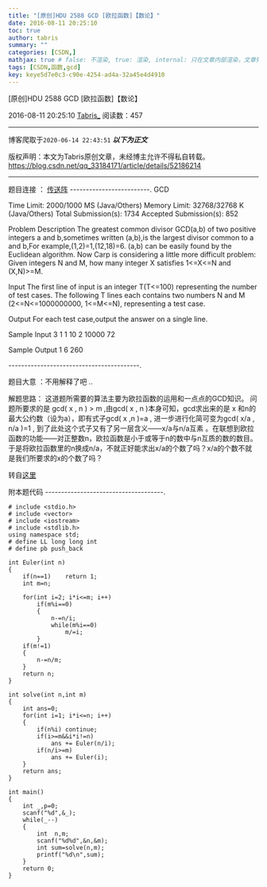 ```yaml
---
title: "[原创]HDU 2588 GCD [欧拉函数]【数论】"
date: 2016-08-11 20:25:10
toc: true
author: tabris
summary: ""
categories: [CSDN,]
mathjax: true # false: 不渲染, true: 渲染, internal: 只在文章内部渲染，文章列表中不渲染
tags: [CSDN,函数,gcd]
key: keye5d7e0c3-c90e-4254-ad4a-32a45e4d4910
---
```


[原创]HDU 2588 GCD [欧拉函数]【数论】

2016-08-11 20:25:10  [Tabris_](https://me.csdn.net/qq_33184171) 阅读数：457

---

博客爬取于`2020-06-14 22:43:51`
***以下为正文***

版权声明：本文为Tabris原创文章，未经博主允许不得私自转载。
https://blog.csdn.net/qq_33184171/article/details/52186214

<!-- more -->

---

题目连接 ： [传送阵](http://acm.hdu.edu.cn/showproblem.php?pid=2588)
-------------------------.
GCD

Time Limit: 2000/1000 MS (Java/Others)    Memory Limit: 32768/32768 K (Java/Others)
Total Submission(s): 1734    Accepted Submission(s): 852


Problem Description
The greatest common divisor GCD(a,b) of two positive integers a and b,sometimes written (a,b),is the largest divisor common to a and b,For example,(1,2)=1,(12,18)=6.
(a,b) can be easily found by the Euclidean algorithm. Now Carp is considering a little more difficult problem:
Given integers N and M, how many integer X satisfies 1<=X<=N and (X,N)>=M.


Input
The first line of input is an integer T(T<=100) representing the number of test cases. The following T lines each contains two numbers N and M (2<=N<=1000000000, 1<=M<=N), representing a test case.


Output
For each test case,output the answer on a single line.


Sample Input
3
1 1
10 2
10000 72


Sample Output
1
6
260

-----------------------------------------.

题目大意 ：不用解释了吧 ..


解题思路：
这道题所需要的算法主要为欧拉函数的运用和一点点的GCD知识。
问题所要求的是 gcd( x , n ) > m ,由gcd( x , n )本身可知，gcd求出来的是 x 和n的最大公约数（设为a），即有式子gcd( x ,n )=a , 进一步进行化简可变为gcd( x/a , n/a )=1 , 到了此处这个式子又有了另一层含义——x/a与n/a互素 。在联想到欧拉函数的功能——对正整数n，欧拉函数是小于或等于n的数中与n互质的数的数目。于是将欧拉函数里的n换成n/a，不就正好能求出x/a的个数了吗？x/a的个数不就是我们所要求的x的个数了吗？

转自[这里](http://blog.csdn.net/no2015214099/article/details/52122295)


附本题代码
-------------------------------------.
```
# include <stdio.h>
# include <vector>
# include <iostream>
# include <stdlib.h>
using namespace std;
# define LL long long int
# define pb push_back

int Euler(int n)
{
    if(n==1)    return 1;
    int m=n;

    for(int i=2; i*i<=m; i++)
        if(m%i==0)
        {
            n-=n/i;
            while(m%i==0)
                m/=i;
        }
    if(m!=1)
    {
        n-=n/m;
    }
    return n;
}

int solve(int n,int m)
{
    int ans=0;
    for(int i=1; i*i<=n; i++)
    {
        if(n%i) continue;
        if(i>=m&&i*i!=n)
            ans += Euler(n/i);
        if(n/i>=m)
            ans += Euler(i);
    }
    return ans;
}

int main()
{
    int _,p=0;
    scanf("%d",&_);
    while(_--)
    {
        int  n,m;
        scanf("%d%d",&n,&m);
        int sum=solve(n,m);
        printf("%d\n",sum);
    }
    return 0;
}
```
